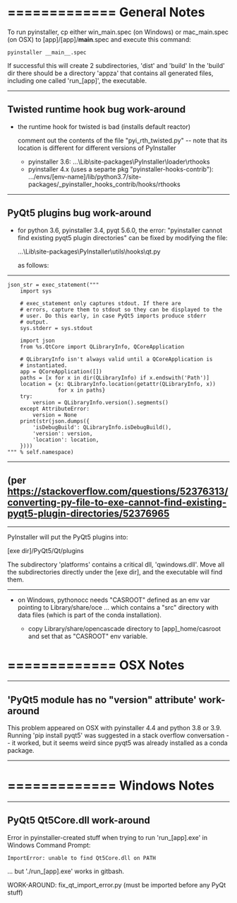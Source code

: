 =============
General Notes
=============

To run pyinstaller, cp either win_main.spec (on Windows) or mac_main.spec (on
OSX) to [app]/[app]/__main__.spec and execute this command:

    pyinstaller __main__.spec

If successful this will create 2 subdirectories, 'dist' and 'build'
In the 'build' dir there should be a directory 'appza' that contains all
generated files, including one called 'run_[app]', the executable.

------------------------------------
Twisted runtime hook bug work-around
------------------------------------

* the runtime hook for twisted is bad (installs default reactor)

  comment out the contents of the file "pyi_rth_twisted.py" --
  note that its location is different for different versions of PyInstaller
  - pyinstaller 3.6:
    ...\Lib\site-packages\PyInstaller\loader\rthooks
  - pyinstaller 4.x (uses a separte pkg "pyinstaller-hooks-contrib"):
    .../envs/[env-name]/lib/python3.7/site-packages/_pyinstaller_hooks_contrib/hooks/rthooks

-----------------------------
PyQt5 plugins bug work-around
-----------------------------

* for python 3.6, pyinstaller 3.4, pyqt 5.6.0, the error:
  "pyinstaller cannot find existing pyqt5 plugin directories"
  can be fixed by modifying the file:

    ...\Lib\site-packages\PyInstaller\utils\hooks\qt.py

  as follows:
-------------------------------------------------------------------
    json_str = exec_statement("""
        import sys

        # exec_statement only captures stdout. If there are
        # errors, capture them to stdout so they can be displayed to the
        # user. Do this early, in case PyQt5 imports produce stderr
        # output.
        sys.stderr = sys.stdout

        import json
        from %s.QtCore import QLibraryInfo, QCoreApplication

        # QLibraryInfo isn't always valid until a QCoreApplication is
        # instantiated.
        app = QCoreApplication([])
        paths = [x for x in dir(QLibraryInfo) if x.endswith('Path')]
        location = {x: QLibraryInfo.location(getattr(QLibraryInfo, x))
                    for x in paths}
        try:
            version = QLibraryInfo.version().segments()
        except AttributeError:
            version = None
        print(str(json.dumps({
            'isDebugBuild': QLibraryInfo.isDebugBuild(),
            'version': version,
            'location': location,
        })))
    """ % self.namespace)  
-------------------------------------------------------------------
  (per https://stackoverflow.com/questions/52376313/converting-py-file-to-exe-cannot-find-existing-pyqt5-plugin-directories/52376965
-------------------------------------------------------------------

-------------------------------------------------------------------
PyInstaller will put the PyQt5 plugins into:

[exe dir]/PyQt5/Qt/plugins

The subdirectory 'platforms' contains a critical dll, 'qwindows.dll'.  Move all
the subdirectories directly under the [exe dir], and the executable will find
them.

-------------------------------------------------------------------

* on Windows, pythonocc needs "CASROOT" defined as an env var pointing to
Library/share/oce ... which contains a "src" directory with data files (which
is part of the conda installation).

  - copy Library/share/opencascade directory to [app]_home/casroot and set
    that as "CASROOT" env variable.

=============
OSX Notes
=============

---------------------------------------------------------
'PyQt5 module has no "__version__" attribute' work-around
---------------------------------------------------------

This problem appeared on OSX with pyinstaller 4.4 and python 3.8 or 3.9.
Running 'pip install pyqt5' was suggested in a stack overflow conversation --
it worked, but it seems weird since pyqt5 was already installed as a conda
package.

-------------------------------------------------------------------

=============
Windows Notes
=============

-----------------------------
PyQt5 Qt5Core.dll work-around
-----------------------------

Error in pyinstaller-created stuff when trying to run
'run_[app].exe' in Windows Command Prompt:

    ImportError: unable to find Qt5Core.dll on PATH

... but './run_[app].exe' works in gitbash.

WORK-AROUND:  fix_qt_import_error.py
(must be imported before any PyQt stuff)

